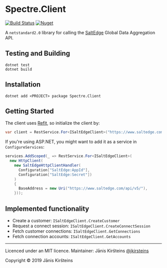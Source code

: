 # Spectre.Client

[![Build Status](https://dev.azure.com/jkirsteins/Spectre.Client/_apis/build/status/kirsis.Spectre.Client?branchName=master)](https://dev.azure.com/jkirsteins/Spectre.Client/_build/latest?definitionId=1&branchName=master) [![Nuget](https://img.shields.io/nuget/v/Spectre.Client?color=blue&style=flat)](https://www.nuget.org/packages/Spectre.Client/)

A `netstandard2.0` library for calling the <a href="https://www.saltedge.com/products/spectre">SaltEdge</a> Global Data Aggregation API.

## Testing and Building

    dotnet test
    dotnet build

## Installation

    dotnet add <PROJECT> package Spectre.Client

## Getting Started

The client uses [Refit](https://github.com/reactiveui/refit), so initialize the client by:

```csharp
var client = RestService.For<ISaltEdgeClient>("https://www.saltedge.com/api/v5/");
```

If you're using ASP.NET, you might want to add it as a service in `ConfigureServices`:

```csharp
services.AddScoped(_ => RestService.For<ISaltEdgeClient>(
  new HttpClient(
    new SaltEdgeHttpClientHandler(
      Configuration["SaltEdge:AppId"],
      Configuration["SaltEdge:Secret"])
    )
    {
      BaseAddress = new Uri("https://www.saltedge.com/api/v5/"),
    }));
```

## Implemented functionality

- Create a customer: `ISaltEdgeClient.CreateCustomer`
- Request a connect session: `ISaltEdgeClient.CreateConnectSession`
- Fetch customer connections: `ISaltEdgeClient.GetConnections`
- Fetch connection accounts: `ISaltEdgeClient.GetAccounts`

---

Licenced under an MIT licence. Maintainer: Jānis Kiršteins [@jkirsteins](https://twitter.com/jkirsteins)

Copyright &copy; 2019 Jānis Kiršteins
